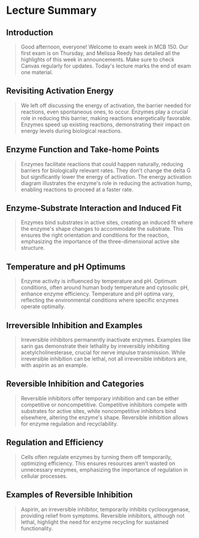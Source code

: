 # Lecture Summary

## Introduction

> Good afternoon, everyone! Welcome to exam week in MCB 150. Our first exam is on Thursday, and Melissa Reedy has detailed all the highlights of this week in announcements. Make sure to check Canvas regularly for updates. Today's lecture marks the end of exam one material.

## Revisiting Activation Energy

> We left off discussing the energy of activation, the barrier needed for reactions, even spontaneous ones, to occur. Enzymes play a crucial role in reducing this barrier, making reactions energetically favorable. Enzymes speed up existing reactions, demonstrating their impact on energy levels during biological reactions.

## Enzyme Function and Take-home Points

> Enzymes facilitate reactions that could happen naturally, reducing barriers for biologically relevant rates. They don't change the delta G but significantly lower the energy of activation. The energy activation diagram illustrates the enzyme's role in reducing the activation hump, enabling reactions to proceed at a faster rate.

## Enzyme-Substrate Interaction and Induced Fit

> Enzymes bind substrates in active sites, creating an induced fit where the enzyme's shape changes to accommodate the substrate. This ensures the right orientation and conditions for the reaction, emphasizing the importance of the three-dimensional active site structure.

## Temperature and pH Optimums

> Enzyme activity is influenced by temperature and pH. Optimum conditions, often around human body temperature and cytosolic pH, enhance enzyme efficiency. Temperature and pH optima vary, reflecting the environmental conditions where specific enzymes operate optimally.

## Irreversible Inhibition and Examples

> Irreversible inhibitors permanently inactivate enzymes. Examples like sarin gas demonstrate their lethality by irreversibly inhibiting acetylcholinesterase, crucial for nerve impulse transmission. While irreversible inhibition can be lethal, not all irreversible inhibitors are, with aspirin as an example.

## Reversible Inhibition and Categories

> Reversible inhibitors offer temporary inhibition and can be either competitive or noncompetitive. Competitive inhibitors compete with substrates for active sites, while noncompetitive inhibitors bind elsewhere, altering the enzyme's shape. Reversible inhibition allows for enzyme regulation and recyclability.

## Regulation and Efficiency

> Cells often regulate enzymes by turning them off temporarily, optimizing efficiency. This ensures resources aren't wasted on unnecessary enzymes, emphasizing the importance of regulation in cellular processes.

## Examples of Reversible Inhibition

> Aspirin, an irreversible inhibitor, temporarily inhibits cyclooxygenase, providing relief from symptoms. Reversible inhibitors, although not lethal, highlight the need for enzyme recycling for sustained functionality.
